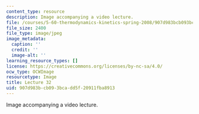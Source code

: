 ```yaml
---
content_type: resource
description: Image accompanying a video lecture.
file: /courses/5-60-thermodynamics-kinetics-spring-2008/907d983bcb093bcadd5f20911fba8913_lec32_th.jpg
file_size: 2400
file_type: image/jpeg
image_metadata:
  caption: ''
  credit: ''
  image-alt: ''
learning_resource_types: []
license: https://creativecommons.org/licenses/by-nc-sa/4.0/
ocw_type: OCWImage
resourcetype: Image
title: Lecture 32
uid: 907d983b-cb09-3bca-dd5f-20911fba8913
---
```

Image accompanying a video lecture.